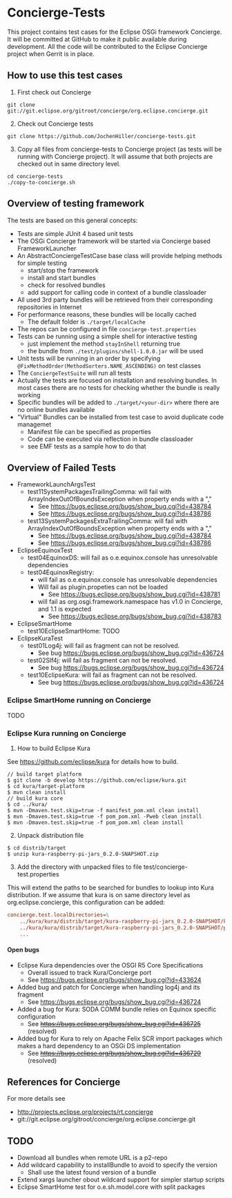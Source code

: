 # Concierge-Tests

This project contains test cases for the Eclipse OSGi framework Concierge.
It will be committed at GitHub to make it public available during development.
All the code will be contributed to the Eclipse Concierge project when Gerrit is in place.

## How to use this test cases

1. First check out Concierge

```Shell
git clone git://git.eclipse.org/gitroot/concierge/org.eclipse.concierge.git
```
	
2. Check out Concierge tests

```Shell
git clone https://github.com/JochenHiller/concierge-tests.git
```
	
3. Copy all files from concierge-tests to Concierge project (as tests will be running with Concierge project).
It will assume that both projects are checked out in same directory level.

```Shell
cd concierge-tests
./copy-to-concierge.sh
```

## Overview of testing framework

The tests are based on this general concepts:

* Tests are simple JUnit 4 based unit tests
* The OSGi Concierge framework will be started via Concierge based FrameworkLauncher
* An AbstractConciergeTestCase base class will provide helping methods for simple testing
  * start/stop the framework
  * install and start bundles
  * check for resolved bundles
  * add support for calling code in context of a bundle classloader
* All used 3rd party bundles will be retrieved from their corresponding repositories in Internet
* For performance reasons, these bundles will be locally cached
  * The default folder is `./target/localCache`
* The repos can be configured in file `concierge-test.properties`
* Tests can be running using a simple shell for interactive testing
  * just implement the method `stayInShell` returning true
  * the bundle from `./test/plugins/shell-1.0.0.jar` will be used
* Unit tests will be running in an order by specifying `@FixMethodOrder(MethodSorters.NAME_ASCENDING)` on test classes
* The `ConciergeTestSuite` will run all tests
* Actually the tests are focused on installation and resolving bundles. In most cases there are no tests for checking whether the bundle is really working
* Specific bundles will be added to `./target/<your-dir>` where there are no online bundles available
* "Virtual" Bundles can be installed from test case to avoid duplicate code managemet
  * Manifest file can be specified as properties
  * Code can be executed via reflection in bundle classloader
  * see EMF tests as a sample how to do that

## Overview of Failed Tests

* FrameworkLaunchArgsTest
  * test11SystemPackagesTrailingComma: will fail with ArrayIndexOutOfBoundsException when property ends with a ","
    * See https://bugs.eclipse.org/bugs/show_bug.cgi?id=438784
    * See https://bugs.eclipse.org/bugs/show_bug.cgi?id=438786
  * test13SystemPackagesExtraTrailingComma: will fail with ArrayIndexOutOfBoundsException when property ends with a ","
    * See https://bugs.eclipse.org/bugs/show_bug.cgi?id=438784
    * See https://bugs.eclipse.org/bugs/show_bug.cgi?id=438786
* EclipseEquinoxTest
  * test04EquinoxDS: will fail as o.e.equinox.console has unresolvable dependencies
  * test04EquinoxRegistry: 
    * will fail as o.e.equinox.console has unresolvable dependencies
    * Will fail as plugin.propeties can not be loaded
      * See https://bugs.eclipse.org/bugs/show_bug.cgi?id=438781
    * will fail as org.osgi.framework.namespace has v1.0 in Concierge, and 1.1 is expected
      * See https://bugs.eclipse.org/bugs/show_bug.cgi?id=438783
* EclipseSmartHome
  * test10EclipseSmartHome: TODO
* EclipseKuraTest
  * test01Log4j: will fail as fragment can not be resolved.
    * See bug https://bugs.eclipse.org/bugs/show_bug.cgi?id=436724
  * test02Slf4j: will fail as fragment can not be resolved.
    * See bug https://bugs.eclipse.org/bugs/show_bug.cgi?id=436724
  * test10EclipseKura: will  fail as fragment can not be resolved.
    * See bug https://bugs.eclipse.org/bugs/show_bug.cgi?id=436724

### Eclipse SmartHome running on Concierge

TODO

### Eclipse Kura running on Concierge

1. How to build Eclipse Kura

See https://github.com/eclipse/kura for details how to build.

```Shell
// build target platform
$ git clone -b develop https://github.com/eclipse/kura.git
$ cd kura/target-platform
$ mvn clean install
// build kura core
$ cd ../kura/
$ mvn -Dmaven.test.skip=true -f manifest_pom.xml clean install
$ mvn -Dmaven.test.skip=true -f pom_pom.xml -Pweb clean install
$ mvn -Dmaven.test.skip=true -f pom_pom.xml clean install
```

2. Unpack distribution file

```Shell
$ cd distrib/target
$ unzip kura-raspberry-pi-jars_0.2.0-SNAPSHOT.zip
```
	
3. Add the directory with unpacked files to file test/concierge-test.properties

This will extend the paths to be searched for bundles to lookup into Kura distribution.
If we assume that kura is on same directory level as org.eclipse.concierge,
this configuration can be added:

```INI
concierge.test.localDirectories=\
    ../kura/kura/distrib/target/kura-raspberry-pi-jars_0.2.0-SNAPSHOT/kura/plugins:\
    ../kura/kura/distrib/target/kura-raspberry-pi-jars_0.2.0-SNAPSHOT/plugins:\
    ...
```

#### Open bugs

* Eclipse Kura dependencies over the OSGI R5 Core Specifications
  * Overall issued to track Kura/Concierge port
  * See https://bugs.eclipse.org/bugs/show_bug.cgi?id=433624
* Added bug and patch for Concierge when handling log4j and its fragment
  * See https://bugs.eclipse.org/bugs/show_bug.cgi?id=436724
* Added a bug for Kura: SODA COMM bundle relies on Equinox specific configuration
  * See ~~https://bugs.eclipse.org/bugs/show_bug.cgi?id=436725~~ (resolved)
* Added bug for Kura to rely on Apache Felix SCR import packages which makes a hard dependency to an OSGi DS implementation
  * See ~~https://bugs.eclipse.org/bugs/show_bug.cgi?id=436729~~ (resolved)

## References for Concierge

For more details see

* http://projects.eclipse.org/projects/rt.concierge
* git://git.eclipse.org/gitroot/concierge/org.eclipse.concierge.git

## TODO

* Download all bundles when remote URL is a p2-repo
* Add wildcard capability to installBundle to avoid to specify the version
  * Shall use the latest found version of a bundle
* Extend xargs launcher obout wildcard support for simpler startup scripts
* Eclipse SmartHome test for o.e.sh.model.core with split packages